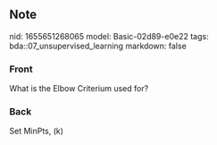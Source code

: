 ## Note
nid: 1655651268065
model: Basic-02d89-e0e22
tags: bda::07_unsupervised_learning
markdown: false

### Front
What is the Elbow Criterium used for?

### Back
Set MinPts, \(k\)
